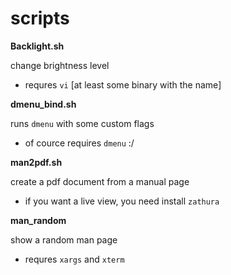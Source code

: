 # scripts
**Backlight.sh**

change brightness level
- requres `vi` [at least some binary with the name]

**dmenu_bind.sh**

runs `dmenu` with some custom flags 
- of cource requires `dmenu` :/

**man2pdf.sh**

create a pdf document from a manual page
- if you want a live view, you need install `zathura `

**man_random**

show a random man page
- requres `xargs` and `xterm`

